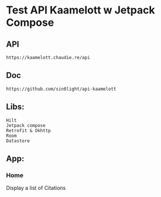 # Test API Kaamelott w Jetpack Compose

## API
    https://kaamelott.chaudie.re/api

## Doc 
    https://github.com/sin0light/api-kaamelott


## Libs:
    Hilt
    Jetpack compose
    Retrofit & Okhttp
    Room
    Datastore


## App:
### Home
Display a list of Citations
